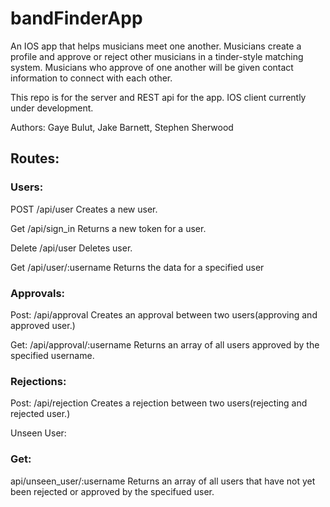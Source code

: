 # bandFinderApp
An IOS app that helps musicians meet one another.  Musicians create a profile and
approve or reject other musicians in a tinder-style matching system.  Musicians who approve
of one another will be given contact information to connect with each other.

This repo is for the server and REST api for the app.  IOS client currently under development.

Authors:
Gaye Bulut,
Jake Barnett,
Stephen Sherwood

## Routes:

### Users:
POST
/api/user
Creates a new user.

Get
/api/sign_in
Returns a new token for a user.

Delete
/api/user
Deletes user.

Get
/api/user/:username
Returns the data for a specified user


### Approvals:
Post:
/api/approval
Creates an approval between two users(approving and approved user.)

Get:
/api/approval/:username
Returns an array of all users approved by the specified username.


### Rejections:
Post:
/api/rejection
Creates a rejection between two users(rejecting and rejected user.)

Unseen User:

### Get:
api/unseen_user/:username
Returns an array of all users that have not yet been rejected or approved by the specifued user.
